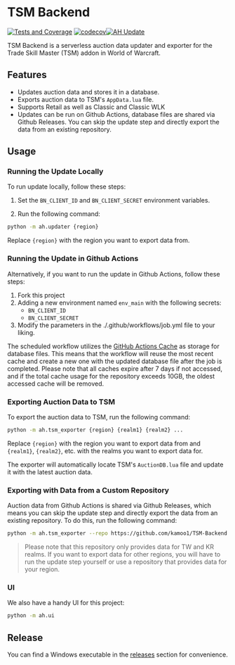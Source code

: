 # TSM Backend
[![Tests and Coverage](https://github.com/kamoo1/TSM-Backend/actions/workflows/python-tests-coverage.yml/badge.svg)](https://github.com/kamoo1/TSM-Backend/actions/workflows/python-tests-coverage.yml)
[![codecov](https://codecov.io/gh/kamoo1/TSM-Backend/branch/main/graph/badge.svg?token=20JNWT1J7X)](https://codecov.io/gh/kamoo1/TSM-Backend)[![AH Update](https://github.com/kamoo1/TSM-Backend/actions/workflows/job.yml/badge.svg)](https://github.com/kamoo1/TSM-Backend/actions/workflows/job.yml)

TSM Backend is a serverless auction data updater and exporter for the Trade Skill Master (TSM) addon in World of Warcraft.

## Features
- Updates auction data and stores it in a database.
- Exports auction data to TSM's `AppData.lua` file.
- Supports Retail as well as Classic and Classic WLK
- Updates can be run on Github Actions, database files are shared via Github Releases. You can skip the update step and directly export the data from an existing repository.

## Usage
### Running the Update Locally
To run update locally, follow these steps:
1. Set the `BN_CLIENT_ID` and `BN_CLIENT_SECRET` environment variables.

2. Run the following command:
```bash
python -m ah.updater {region}
```
Replace `{region}` with the region you want to export data from.

### Running the Update in Github Actions
Alternatively, if you want to run the update in Github Actions, follow these steps:
1. Fork this project
2. Adding a new environment named `env_main` with the following secrets:
    - `BN_CLIENT_ID`
    - `BN_CLIENT_SECRET`
3. Modify the parameters in the ./.github/workflows/job.yml file to your liking.

The scheduled workflow utilizes the [GitHub Actions Cache](https://docs.github.com/en/actions/using-workflows/caching-dependencies-to-speed-up-workflows) as storage for database files. This means that the workflow will reuse the most recent cache and create a new one with the updated database file after the job is completed. Please note that all caches expire after 7 days if not accessed, and if the total cache usage for the repository exceeds 10GB, the oldest accessed cache will be removed.

### Exporting Auction Data to TSM
To export the auction data to TSM, run the following command:
```bash
python -m ah.tsm_exporter {region} {realm1} {realm2} ...
```
Replace `{region}` with the region you want to export data from and `{realm1}`, `{realm2}`, etc. with the realms you want to export data for.

The exporter will automatically locate TSM's `AuctionDB.lua` file and update it with the latest auction data.

### Exporting with Data from a Custom Repository
Auction data from Github Actions is shared via Github Releases, which means you can
skip the update step and directly export the data from an existing repository.
To do this, run the following command:
```bash
python -m ah.tsm_exporter --repo https://github.com/kamoo1/TSM-Backend {region} {realm1} {realm2} ...
```

> Please note that this repository only provides data for TW and KR realms. If you want to export data for other regions, you will have to run the update step yourself or use a repository that provides data for your region.

### UI
We also have a handy UI for this project:
```bash
python -m ah.ui
```

## Release
You can find a Windows executable in the [releases](https://github.com/kamoo1/TSM-Backend/releases) section for convenience.
